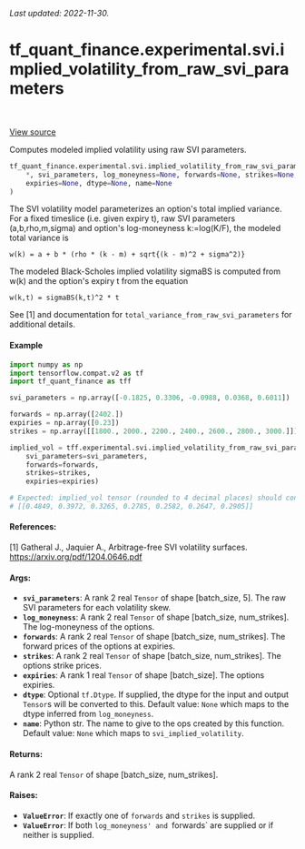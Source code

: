 <!--
This file is generated by a tool. Do not edit directly.
For open-source contributions the docs will be updated automatically.
-->

*Last updated: 2022-11-30.*

<div itemscope itemtype="http://developers.google.com/ReferenceObject">
<meta itemprop="name" content="tf_quant_finance.experimental.svi.implied_volatility_from_raw_svi_parameters" />
<meta itemprop="path" content="Stable" />
</div>

# tf_quant_finance.experimental.svi.implied_volatility_from_raw_svi_parameters

<!-- Insert buttons and diff -->

<table class="tfo-notebook-buttons tfo-api" align="left">
</table>

<a target="_blank" href="https://github.com/google/tf-quant-finance/blob/master/tf_quant_finance/experimental/svi/parameterizations.py">View source</a>



Computes modeled implied volatility using raw SVI parameters.

```python
tf_quant_finance.experimental.svi.implied_volatility_from_raw_svi_parameters(
    *, svi_parameters, log_moneyness=None, forwards=None, strikes=None,
    expiries=None, dtype=None, name=None
)
```



<!-- Placeholder for "Used in" -->

The SVI volatility model parameterizes an option's total implied variance. For
a fixed timeslice (i.e. given expiry t), raw SVI parameters (a,b,rho,m,sigma)
and option's log-moneyness k:=log(K/F), the modeled total variance is
```None
w(k) = a + b * (rho * (k - m) + sqrt{(k - m)^2 + sigma^2)}
```

The modeled Black-Scholes implied volatility sigmaBS is computed from w(k)
and the option's expiry t from the equation
```None
w(k,t) = sigmaBS(k,t)^2 * t
```

See [1] and documentation for `total_variance_from_raw_svi_parameters` for
additional details.

#### Example

```python
import numpy as np
import tensorflow.compat.v2 as tf
import tf_quant_finance as tff

svi_parameters = np.array([-0.1825, 0.3306, -0.0988, 0.0368, 0.6011])

forwards = np.array([2402.])
expiries = np.array([0.23])
strikes = np.array([[1800., 2000., 2200., 2400., 2600., 2800., 3000.]])

implied_vol = tff.experimental.svi.implied_volatility_from_raw_svi_parameters(
    svi_parameters=svi_parameters,
    forwards=forwards,
    strikes=strikes,
    expiries=expiries)

# Expected: implied_vol tensor (rounded to 4 decimal places) should contain
# [[0.4849, 0.3972, 0.3265, 0.2785, 0.2582, 0.2647, 0.2905]]
```

#### References:
[1] Gatheral J., Jaquier A., Arbitrage-free SVI volatility surfaces.
https://arxiv.org/pdf/1204.0646.pdf

#### Args:


* <b>`svi_parameters`</b>: A rank 2 real `Tensor` of shape [batch_size, 5]. The raw SVI
  parameters for each volatility skew.
* <b>`log_moneyness`</b>: A rank 2 real `Tensor` of shape [batch_size, num_strikes].
  The log-moneyness of the options.
* <b>`forwards`</b>: A rank 2 real `Tensor` of shape [batch_size, num_strikes]. The
  forward prices of the options at expiries.
* <b>`strikes`</b>: A rank 2 real `Tensor` of shape [batch_size, num_strikes]. The
  options strike prices.
* <b>`expiries`</b>: A rank 1 real `Tensor` of shape [batch_size]. The options
  expiries.
* <b>`dtype`</b>: Optional `tf.Dtype`. If supplied, the dtype for the input and output
  `Tensor`s will be converted to this.
  Default value: `None` which maps to the dtype inferred from
    `log_moneyness`.
* <b>`name`</b>: Python str. The name to give to the ops created by this function.
  Default value: `None` which maps to `svi_implied_volatility`.


#### Returns:

A rank 2 real `Tensor` of shape [batch_size, num_strikes].



#### Raises:


* <b>`ValueError`</b>: If exactly one of `forwards` and `strikes` is supplied.
* <b>`ValueError`</b>: If both `log_moneyness' and `forwards` are supplied or if
neither is supplied.
